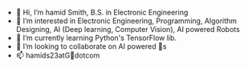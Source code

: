 - 👋 Hi, I’m hamid Smith, B.S. in Electronic Engineering
- 👀 I’m interested in Electronic Engineering, Programming, Algorithm Designing, AI (Deep learning, Computer Vision), AI powered Robots 
- 🌱 I’m currently learning Python's TensorFlow lib. 
- 💞️ I’m looking to collaborate on AI powered 🤖s
- 📫 hamids23atG💌dotcom

<!---
hamids23/hamids23 is a ✨ special ✨ repository because its `README.md` (this file) appears on your GitHub profile.
You can click the Preview link to take a look at your changes.
--->
